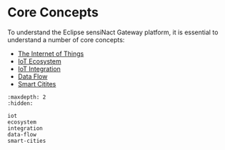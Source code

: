 # Core Concepts

To understand the Eclipse sensiNact Gateway platform, it is essential to understand
a number of core concepts:

* [The Internet of Things](iot.md)
* [IoT Ecosystem](ecosystem.md)
* [IoT Integration](integration.md)
* [Data Flow](data-flow.md)
* [Smart Citites](smart-cities.md)

```{toctree}
:maxdepth: 2
:hidden:

iot
ecosystem
integration
data-flow
smart-cities
```
